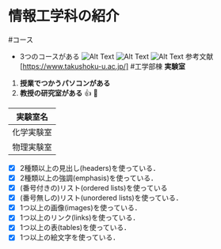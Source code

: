 # 情報工学科の紹介
<!-- Markdown記法を使って学科の紹介ページを作る -->
#コース
* 3つのコースがある
![Alt Text](https://feng.takushoku-u.ac.jp/albums/abm00014679.jpg)
![Alt Text](https://feng.takushoku-u.ac.jp/albums/abm00014680.jpg)
![Alt Text](https://feng.takushoku-u.ac.jp/albums/abm00014681.jpg)
参考文献[https://www.takushoku-u.ac.jp/]
#工学部棟
**実験室**
1. **授業でつかうパソコンがある**
2. **教授の研究室がある**
:+1: :camel:

| 実験室名
| -------------
| 化学実験室
| 物理実験室


- [x] 2種類以上の見出し(headers)を使っている．
- [x] 2種類以上の強調(emphasis)を使っている．
- [x] (番号付きの)リスト(ordered lists)を使っている
- [x] (番号無しの)リスト(unordered lists)を使っている．
- [x] 1つ以上の画像(images)を使っている．
- [x] 1つ以上のリンク(links)を使っている．
- [x] 1つ以上の表(tables)を使っている．
- [x] 1つ以上の絵文字を使っている．
